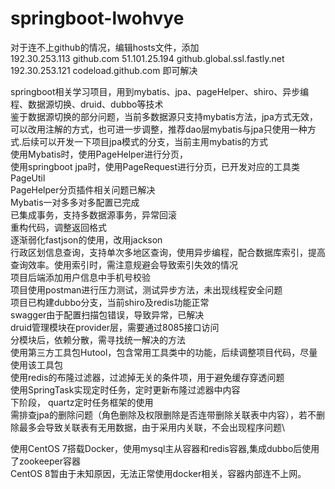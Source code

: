 # springboot-lwohvye

对于连不上github的情况，编辑hosts文件，添加\
192.30.253.113  github.com
51.101.25.194 github.global.ssl.fastly.net
192.30.253.121 codeload.github.com
即可解决

springboot相关学习项目，用到mybatis、jpa、pageHelper、shiro、异步编程、数据源切换、druid、dubbo等技术\
鉴于数据源切换的部分问题，当前多数据源只支持mybatis方法，jpa方式无效，可以改用注解的方式，也可进一步调整，推荐dao层mybatis与jpa只使用一种方式.后续可以开发一下项目jpa模式的分支，当前主用mybatis的方式\
使用Mybatis时，使用PageHelper进行分页，\
使用springboot jpa时，使用PageRequest进行分页，已开发对应的工具类PageUtil\
PageHelper分页插件相关问题已解决\
Mybatis一对多多对多配置已完成\
已集成事务，支持多数据源事务，异常回滚\
重构代码，调整返回格式\
逐渐弱化fastjson的使用，改用jackson\
行政区划信息查询，支持单次多地区查询，使用异步编程，配合数据库索引，提高查询效率。使用索引时，需注意规避会导致索引失效的情况\
项目后端添加用户信息中手机号校验\
项目使用postman进行压力测试，测试异步方法，未出现线程安全问题\
项目已构建dubbo分支，当前shiro及redis功能正常\
swagger由于配置扫描包错误，导致异常，已解决\
druid管理模块在provider层，需要通过8085接口访问\
分模块后，依赖分散，需寻找统一解决的方法\
使用第三方工具包Hutool，包含常用工具类中的功能，后续调整项目代码，尽量使用该工具包\
使用redis的布隆过滤器，过滤掉无关的条件项，用于避免缓存穿透问题\
使用SpringTask实现定时任务，定时更新布隆过滤器中内容\
下阶段，
quartz定时任务框架的使用\
需排查jpa的删除问题（角色删除及权限删除是否连带删除关联表中内容），若不删除最多会导致关联表有无用数据，由于采用内关联，不会出现程序问题\

使用CentOS 7搭载Docker，使用mysql主从容器和redis容器,集成dubbo后使用了zookeeper容器\
CentOS 8暂由于未知原因，无法正常使用docker相关，容器内部连不上网。

